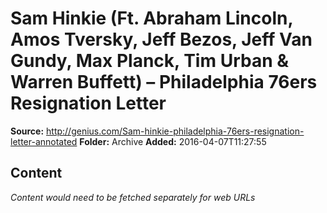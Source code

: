 # Sam Hinkie (Ft. Abraham Lincoln, Amos Tversky, Jeff Bezos, Jeff Van Gundy, Max Planck, Tim Urban & Warren Buffett) – Philadelphia 76ers Resignation Letter

**Source:** http://genius.com/Sam-hinkie-philadelphia-76ers-resignation-letter-annotated
**Folder:** Archive
**Added:** 2016-04-07T11:27:55




## Content
*Content would need to be fetched separately for web URLs*
